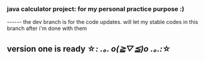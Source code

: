 ### java calculator project: for my personal practice purpose :)
------ the dev branch is for the code updates. will let my stable codes in this branch after i'm done with them

## version one is ready ☆*: .｡. o(≧▽≦)o .｡.:*☆
